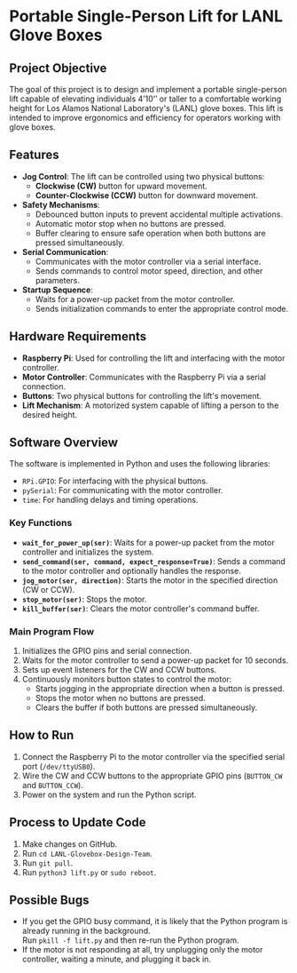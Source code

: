 # Portable Single-Person Lift for LANL Glove Boxes

## Project Objective

The goal of this project is to design and implement a portable single-person lift capable of elevating individuals 4’10’’ or taller to a comfortable working height for Los Alamos National Laboratory's (LANL) glove boxes. This lift is intended to improve ergonomics and efficiency for operators working with glove boxes.

## Features

- **Jog Control**: The lift can be controlled using two physical buttons:
    - **Clockwise (CW)** button for upward movement.
    - **Counter-Clockwise (CCW)** button for downward movement.
- **Safety Mechanisms**:
    - Debounced button inputs to prevent accidental multiple activations.
    - Automatic motor stop when no buttons are pressed.
    - Buffer clearing to ensure safe operation when both buttons are pressed simultaneously.
- **Serial Communication**:
    - Communicates with the motor controller via a serial interface.
    - Sends commands to control motor speed, direction, and other parameters.
- **Startup Sequence**:
    - Waits for a power-up packet from the motor controller.
    - Sends initialization commands to enter the appropriate control mode.

## Hardware Requirements

- **Raspberry Pi**: Used for controlling the lift and interfacing with the motor controller.
- **Motor Controller**: Communicates with the Raspberry Pi via a serial connection.
- **Buttons**: Two physical buttons for controlling the lift's movement.
- **Lift Mechanism**: A motorized system capable of lifting a person to the desired height.

## Software Overview

The software is implemented in Python and uses the following libraries:
- `RPi.GPIO`: For interfacing with the physical buttons.
- `pySerial`: For communicating with the motor controller.
- `time`: For handling delays and timing operations.

### Key Functions

- **`wait_for_power_up(ser)`**: Waits for a power-up packet from the motor controller and initializes the system.
- **`send_command(ser, command, expect_response=True)`**: Sends a command to the motor controller and optionally handles the response.
- **`jog_motor(ser, direction)`**: Starts the motor in the specified direction (CW or CCW).
- **`stop_motor(ser)`**: Stops the motor.
- **`kill_buffer(ser)`**: Clears the motor controller's command buffer.

### Main Program Flow

1. Initializes the GPIO pins and serial connection.
2. Waits for the motor controller to send a power-up packet for 10 seconds.
3. Sets up event listeners for the CW and CCW buttons.
4. Continuously monitors button states to control the motor:
     - Starts jogging in the appropriate direction when a button is pressed.
     - Stops the motor when no buttons are pressed.
     - Clears the buffer if both buttons are pressed simultaneously.

## How to Run

1. Connect the Raspberry Pi to the motor controller via the specified serial port (`/dev/ttyUSB0`).
2. Wire the CW and CCW buttons to the appropriate GPIO pins (`BUTTON_CW` and `BUTTON_CCW`).
3. Power on the system and run the Python script.

## Process to Update Code

1. Make changes on GitHub.
2. Run `cd LANL-Glovebox-Design-Team`.
3. Run `git pull`.
4. Run `python3 lift.py` or `sudo reboot`.

## Possible Bugs

- If you get the GPIO busy command, it is likely that the Python program is already running in the background.  
    Run `pkill -f lift.py` and then re-run the Python program.
- If the motor is not responding at all, try unplugging only the motor controller, waiting a minute, and plugging it back in.